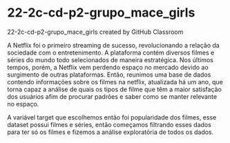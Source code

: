 # 22-2c-cd-p2-grupo_mace_girls
22-2c-cd-p2-grupo_mace_girls created by GitHub Classroom

A Netflix foi o primeiro streaming de sucesso, revolucionando a relação da sociedade com o entretenimento. A plataforma contém diversos filmes e séries do mundo todo selecionados de maneira estratégica. Nos últimos tempos, porém, a Netflix vem perdendo espaço no mercado devido ao surgimento de outras plataformas. Então, reunimos uma base de dados contendo informações sobre os filmes na netflix, atualizada há um ano, que torna capaz a análise de quais os tipos de filme que têm a maior satisfação dos usuários afim de procurar padrões e saber como se manter relevante no espaço.

A variável target que escolhemos então foi popularidade dos filmes, esse dataset possui filmes e séries, então começamos filtrando esses dados para ter só os filmes e fizemos a análise exploratória de todos os dados.